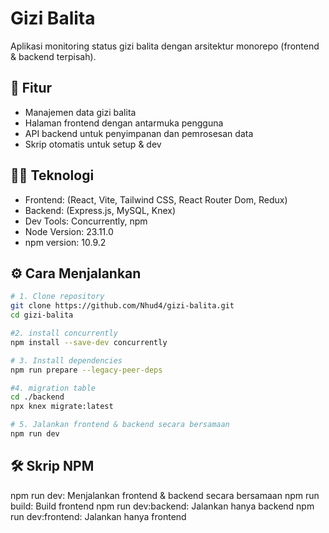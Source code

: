 # Gizi Balita

Aplikasi monitoring status gizi balita dengan arsitektur monorepo (frontend & backend terpisah).

## 🚀 Fitur

- Manajemen data gizi balita
- Halaman frontend dengan antarmuka pengguna
- API backend untuk penyimpanan dan pemrosesan data
- Skrip otomatis untuk setup & dev

## 🧑‍💻 Teknologi

- Frontend: (React, Vite, Tailwind CSS, React Router Dom, Redux)
- Backend: (Express.js, MySQL, Knex)
- Dev Tools: Concurrently, npm
- Node Version: 23.11.0
- npm version: 10.9.2

## ⚙️ Cara Menjalankan

```bash
# 1. Clone repository
git clone https://github.com/Nhud4/gizi-balita.git
cd gizi-balita

#2. install concurrently
npm install --save-dev concurrently

# 3. Install dependencies
npm run prepare --legacy-peer-deps

#4. migration table
cd ./backend
npx knex migrate:latest

# 5. Jalankan frontend & backend secara bersamaan
npm run dev
```

## 🛠 Skrip NPM

npm run dev: Menjalankan frontend & backend secara bersamaan
npm run build: Build frontend
npm run dev:backend: Jalankan hanya backend
npm run dev:frontend: Jalankan hanya frontend
